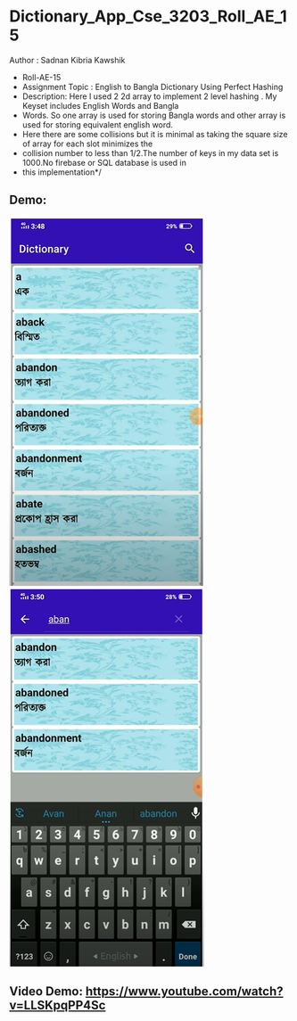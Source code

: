 # Dictionary_App_Cse_3203_Roll_AE_15
Author : Sadnan Kibria Kawshik
* Roll-AE-15
* Assignment Topic : English to Bangla Dictionary Using Perfect Hashing
* Description: Here I used 2 2d array to implement 2 level hashing . My Keyset includes English Words and Bangla
* Words. So one array is used for storing Bangla words and other array is used for storing equivalent english word.
* Here there are some collisions but it is minimal as taking the square size of array for each slot minimizes the
* collision number to less than 1/2.The number of keys in my data set is 1000.No firebase or SQL database is used in
* this implementation*/


## Demo:<br/>
![Local Image](1.png) ![Local Image](2.png)

## Video Demo: https://www.youtube.com/watch?v=LLSKpqPP4Sc
